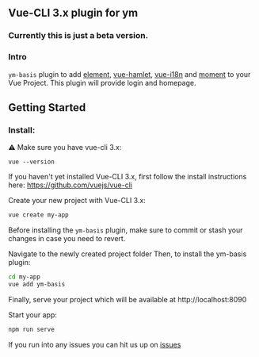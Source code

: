 ## Vue-CLI 3.x plugin for ym

### Currently this is just a beta version.


### Intro

`ym-basis` plugin to add [element](https://github.com/ElemeFE/element), [vue-hamlet](https://github.com/yimian/vue-hamlet), [vue-i18n](https://github.com/kazupon/vue-i18n) and [moment](https://github.com/moment/moment) to your Vue Project.
This plugin will provide login and homepage.

## Getting Started

### Install:

:warning: Make sure you have vue-cli 3.x:

```
vue --version
```

If you haven't yet installed Vue-CLI 3.x, first follow the install instructions here: https://github.com/vuejs/vue-cli

Create your new project with Vue-CLI 3.x:

```bash
vue create my-app
```

Before installing the `ym-basis` plugin, make sure to commit or stash your changes in case you need to revert.

Navigate to the newly created project folder
Then, to install the ym-basis plugin:

```bash
cd my-app
vue add ym-basis
```

Finally, serve your project which will be available at http://localhost:8090

Start your app:

```bash
npm run serve
```

If you run into any issues you can hit us up on [issues](https://github.com/vasttian/vue-cli-plugin-ym-basis/issues)
